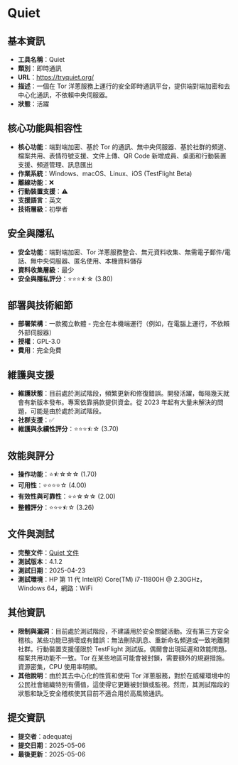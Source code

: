 # Quiet

## 基本資訊
- **工具名稱**：Quiet
- **類別**：即時通訊
- **URL**：https://tryquiet.org/
- **描述**：一個在 Tor 洋蔥服務上運行的安全即時通訊平台，提供端對端加密和去中心化通訊，不依賴中央伺服器。
- **狀態**：活躍

## 核心功能與相容性
- **核心功能**：端對端加密、基於 Tor 的通訊、無中央伺服器、基於社群的頻道、檔案共用、表情符號支援、文件上傳、QR Code 新增成員、桌面和行動裝置支援、頻道管理、訊息匯出
- **作業系統**：Windows、macOS、Linux、iOS (TestFlight Beta)
- **離線功能**：❌
- **行動裝置支援**：⚠️
- **支援語言**：英文
- **技術層級**：初學者

## 安全與隱私
- **安全功能**：端對端加密、Tor 洋蔥服務整合、無元資料收集、無需電子郵件/電話、無中央伺服器、匿名使用、本機資料儲存
- **資料收集層級**：最少
- **安全與隱私評分**：⭐⭐⭐⯪☆ (3.80)

## 部署與技術細節
- **部署架構**：一款獨立軟體 - 完全在本機端運行（例如，在電腦上運行，不依賴外部伺服器）
- **授權**：GPL-3.0
- **費用**：完全免費

## 維護與支援
- **維護狀態**：目前處於測試階段，頻繁更新和修復錯誤。開發活躍，每隔幾天就會有新版本發布。專案依靠捐款提供資金。從 2023 年起有大量未解決的問題，可能是由於處於測試階段。
- **社群支援**：✅
- **維護與永續性評分**：⭐⭐⭐⯪☆ (3.70)

## 效能與評分
- **操作功能**：⭐⯪☆☆☆ (1.70)
- **可用性**：⭐⭐⭐⭐☆ (4.00)
- **有效性與可靠性**：⭐⭐☆☆☆ (2.00)
- **整體評分**：⭐⭐⭐⯪☆ (3.26)

## 文件與測試
- **完整文件**：[Quiet 文件](https://github.com/user-attachments/files/20054334/quiet.pdf)
- **測試版本**：4.1.2
- **測試日期**：2025-04-23
- **測試環境**：HP 第 11 代 Intel(R) Core(TM) i7-11800H @ 2.30GHz，Windows 64，網路：WiFi

## 其他資訊
- **限制與漏洞**：目前處於測試階段，不建議用於安全關鍵活動。沒有第三方安全稽核。某些功能已損壞或有錯誤：無法刪除訊息、重新命名頻道或一致地離開社群。行動裝置支援僅限於 TestFlight 測試版。偶爾會出現延遲和效能問題。檔案共用功能不一致。Tor 在某些地區可能會被封鎖，需要額外的規避措施。資源密集，CPU 使用率明顯。
- **其他說明**：由於其去中心化的性質和使用 Tor 洋蔥服務，對於在威權環境中的公民社會組織特別有價值，這使得它更難被封鎖或監視。然而，其測試階段的狀態和缺乏安全稽核使其目前不適合用於高風險通訊。

## 提交資訊
- **提交者**：adequatej
- **提交日期**：2025-05-06
- **最後更新**：2025-05-06